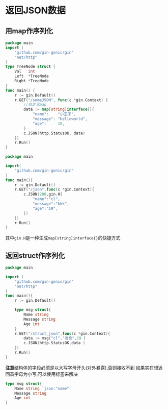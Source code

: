 <!--
 * @Author: matiastang
 * @Date: 2022-04-18 17:13:02
 * @LastEditors: matiastang
 * @LastEditTime: 2022-04-18 17:19:01
 * @FilePath: /matias-Golang/md/框架/Gin/返回JSON数据.md
 * @Description: 返回JSON数据
-->
# 返回JSON数据

## 用map作序列化
```go
package main
import (
	"github.com/gin-gonic/gin"
	"net/http"
)
type TreeNode struct {
	Val   int
	Left  *TreeNode
	Right *TreeNode
}
func main() {
	r := gin.Default()
	r.GET("/someJSON", func(c *gin.Context) {
		//自定义map
		data := map[string]interface{}{
			"name":    "小王子",
			"message": "helloworld",
			"age":     18,
		}
		c.JSON(http.StatusOK, data)
	})
	r.Run()
}
```
```go
package main

import(
	"github.com/gin-gonic/gin"
)
func main(){
	r := gin.Default()
	r.GET("/json",func(c *gin.Context){
		c.JSON(200,gin.H{
			"name":"cl",
			"message":"kkk",
			"age":"19",
		})
	})
	r.Run()
}
```
其中`gin.H`是一种生成`map[string]interface{}`的快捷方式

## 返回struct作序列化
```go
package main

import (
	"github.com/gin-gonic/gin"
	"net/http"
)
func main(){
	r := gin.Default()

	type msg struct{
		Name string
		Message string
		Age int
	}
	r.GET("/struct_json",func(c *gin.Context){
		data := msg{"cl","消息",19 }
		c.JSON(http.StatusOK,data )
	})
	r.Run()
}
```
**注意**结构体的字段必须是以大写字母开头(对外暴露),否则接收不到
如果实在想返回首字母为小写,可以使用标签来解决
```go
type msg struct{
	Name string `json:"name"`
	Message string
	Age int
}
```